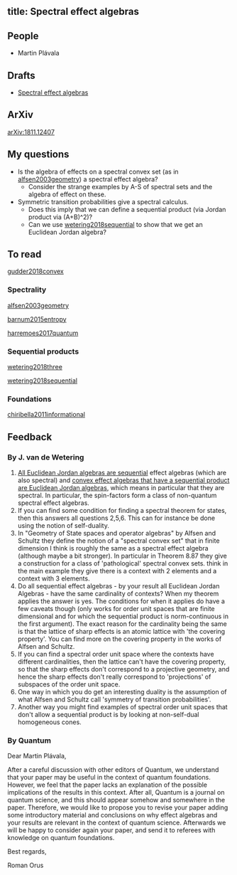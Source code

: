 title: Spectral effect algebras
---
## People

* Martin Plávala

## Drafts

* [Spectral effect algebras](spectral/file.pdf)

## ArXiv

[arXiv:1811.12407](https://arxiv.org/abs/1811.12407)

## My questions

* Is the algebra of effects on a spectral convex set (as in [alfsen2003geometry](alfsen2003geometry)) a spectral effect algebra?
     * Consider the strange examples by A-S of spectral sets and the algebra of effect on these. 
* Symmetric transition probabilities give a spectral calculus. 
     * Does this imply that we can define a sequential product (via Jordan product via (A+B)^2)? 
     * Can we use [wetering2018sequential](wetering2018sequential) to show that we get an Euclidean Jordan algebra?

## To read

[gudder2018convex](gudder2018convex)

### Spectrality

[alfsen2003geometry](alfsen2003geometry)

[barnum2015entropy](barnum2015entropy)

[harremoes2017quantum](harremoes2017quantum)

### Sequential products

[wetering2018three](wetering2018three)

[wetering2018sequential](wetering2018sequential)

### Foundations

[chiribella2011informational](chiribella2011informational)


## Feedback

### By J. van de Wetering

1. [All Euclidean Jordan algebras are sequential](https://arxiv.org/abs/1803.08453) effect algebras (which are also spectral) and 
[convex effect algebras that have a sequential product are Euclidean Jordan algebras](https://arxiv.org/abs/1803.11139), which means in particular that they are spectral. In particular, the spin-factors form a class of non-quantum spectral effect algebras.
1. If you can find some condition for finding a spectral theorem for states, then this answers all questions 2,5,6. This can for
instance be done using the notion of self-duality.
1.  In "Geometry of State spaces and operator algebras" by Alfsen and Schultz they define the notion of a "spectral convex set" that in finite dimension I think is roughly the same as a spectral effect algebra (although maybe a bit stronger). In particular in Theorem 8.87 they give a construction for a class of 'pathological' spectral convex sets.  think in the main example they give there is a context with 2 elements and a context with 3 elements.
1. Do all sequential effect algebras - by your result all Euclidean Jordan Algebras - have the same cardinality of contexts? 
When my theorem applies the answer is yes. The conditions for when it applies do have a few caveats though (only works for order unit spaces that are finite dimensional and for which the sequential product is norm-continuous in the first argument). The exact reason for the cardinality being the same is that the lattice of sharp effects is an atomic lattice with 'the covering property'. You can find more on the covering property in the works of Alfsen and Schultz.
1. If you can find a spectral order unit space where the contexts have different cardinalities, then the lattice can't have the covering property, so that the sharp effects don't correspond to a projective geometry, and hence the sharp effects don't really correspond to 'projections' of subspaces of the order unit space.
1. One way in which you do get an interesting duality is the assumption of what Alfsen and Schultz call 'symmetry of transition probabilities'. 
1. Another way you might find examples of spectral order unit spaces that don't allow a sequential product is by looking at non-self-dual homogeneous cones.

### By Quantum

Dear Martin Plávala,

After a careful discussion with other editors of Quantum, we 
understand that your paper may be useful in the context of quantum 
foundations. However, we feel that the paper lacks an explanation of 
the possible implications of the results in this context. After all, 
Quantum is a journal on quantum science, and this should appear 
somehow and somewhere in the paper.
Therefore, we would like to propose you to revise your paper adding 
some introductory material and conclusions on why effect algebras and 
your results are relevant in the context of quantum science. 
Afterwards we will be happy to consider again your paper, and send it 
to referees with knowledge on quantum foundations.

Best regards,

Roman Orus